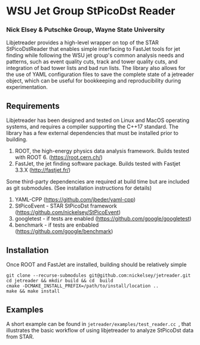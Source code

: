 # WSU Jet Group StPicoDst Reader 

### Nick Elsey & Putschke Group, Wayne State University

Libjetreader provides a high-level wrapper on top of the STAR StPicoDstReader that enables simple interfacing to FastJet tools for jet finding while following the WSU jet group's common analysis needs and patterns, such as event quality cuts, track and tower quality cuts, and integration of bad tower lists and bad run lists. The library also allows for the use of YAML configuration files to save the complete state of a jetreader object, which can be useful for bookkeeping and reproducibility during experimentation.

## Requirements

Libjetreader has been designed and tested on Linux and MacOS operating systems, and requires a compiler supporting the C++17 standard. The library has a few external dependencies that must be installed prior to building. 

1) ROOT, the high-energy physics data analysis framework. Builds tested with ROOT 6. (https://root.cern.ch/)
2) FastJet, the jet finding software package. Builds tested with Fastjet 3.3.X (http://fastjet.fr/)

Some third-party dependencies are required at build time but are included as git submodules. (See installation instructions for details)

1) YAML-CPP (https://github.com/jbeder/yaml-cpp)
2) StPicoEvent - STAR StPicoDst framework (https://github.com/nickelsey/StPicoEvent) 
3) googletest - if tests are enabled (https://github.com/google/googletest)
4) benchmark - if tests are enbabled (https://github.com/google/benchmark)

## Installation 

Once ROOT and FastJet are installed, building should be relatively simple

```
git clone --recurse-submodules git@github.com:nickelsey/jetreader.git
cd jetreader && mkdir build && cd  build
cmake -DCMAKE_INSTALL_PREFIX=/path/to/install/location ..
make && make install
```

## Examples

A short example can be found in ```jetreader/examples/test_reader.cc ```, that illustrates the basic workflow of using libjetreader to analyze StPicoDst data from STAR.